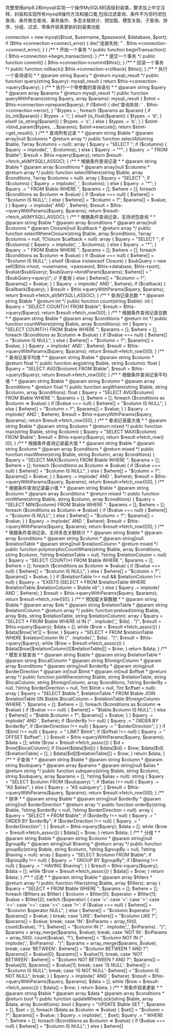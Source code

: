 完整使用php8.2和mysqli实现一个操作MySQL8的高级封装类，要求加上中文注释，封装和实现所有mysql8操作方法和接口类,包括过滤查询、条件不为空时闭包查询、条件聚合查询、事务操作、多态关联统计、预加载、模型关联、子查询、排序、分组、过滤、带条件锁表更新的封装类功能

<?php

/**
 * Class MySQLiDB
 *
 * 一个使用mysqli扩展操作MySQL 8的高级封装类
 */
class MySQLiDB
{
    /**
     * @var mysqli
     */
    private $connection;

    /**
     * MySQLiDB constructor.
     *
     * @param string $host
     * @param string $username
     * @param string $password
     * @param string $database
     * @param int $port
     */
    public function __construct(string $host, string $username, string $password, string $database, int $port = 3306)
    {
        $this->connection = new mysqli($host, $username, $password, $database, $port);

        if ($this->connection->connect_error) {
            die("连接失败: " . $this->connection->connect_error);
        }
    }

    /**
     * 开始一个事务
     */
    public function beginTransaction()
    {
        $this->connection->begin_transaction();
    }

    /**
     * 提交一个事务
     */
    public function commit()
    {
        $this->connection->commit$this();
    }

    /**
     * 回滚一个事务
     */
    public function rollback()
    $this->connection->rollback{
        $this();
    }

    /**
     * 执行一个查询语句
     *
     * @param string $query
     * @return mysqli_result
     */
    public function query(string $query): mysqli_result
    {
        return $this->connection->query($query);
    }

    /**
     * 执行一个带参数的查询语句
     *
     * @param string $query
     * @param array $params
     * @return mysqli_result
     */
    public function queryWithParams(string $query, array $params): mysqli_result
    {
        $stmt = $this->connection->prepare($query);

        if (!$stmt) {
            die('查询失败: ' . $this->connection->error);
        }

        ''$types = ;

        foreach ($params as $param) {
            if (is_int($param)) {
                $types .= 'i';
            } elseif (is_float($param)) {
                $types .= 'd';
            } elseif (is_string($param)) {
                $types .= 's';
            } else {
                $types .= 'b';
            }
        }

        $stmt->bind_param($types, ...$params);
        $stmt->execute();

        return $stmt->get_result();
    }

    /**
     * 查询所有记录
     *
     * @param string $table
     * @param array|null $columns
     * @return array
     */
    public function selectAll(string $table, ?array $columns = null): array
    {
        $query = "SELECT ";

        if ($columns) {
            $query .= implode(', ', $columns);
        } else {
            $query .= "*";
        }

        $query .= " FROM $table";

        $result = $this->query($query);

        return $result->fetch_all(MYSQLI_ASSOC);
    }

    /**
     * 根据条件查询记录
     *
     * @param string $table
     * @param array $conditions
     * @param array|null $columns
     * @return array
     */
    public function selectWhere(string $table, array $conditions, ?array $columns = null): array
    {
        $query = "SELECT ";

        if ($columns) {
            $query .= implode(', ', $columns);
        } else {
            $query .= "*";
        }

        $query .= " FROM $table WHERE ";

        $params = [];
        $where = [];

        foreach ($conditions as $column => $value) {
            if ($value === null) {
                $where[] = "$column IS NULL";
            } else {
                $where[] = "$column = ?";
                $params[] = $value;
            }
        }

        $query .= implode(' AND ', $where);

        $result = $this->queryWithParams($query, $params);

        return $result->fetch_all(MYSQLI_ASSOC);
    }

    /**
     * 根据条件查询记录，支持闭包查询
     *
     * @param string $table
     * @param array $conditions
     * @param array|null $columns
     * @param Closure|null $callback
     * @return array
     */
    public function selectWhereClosure(string $table, array $conditions, ?array $columns = null, ?Closure $callback = null): array
    {
        $query = "SELECT ";

        if ($columns) {
            $query .= implode(', ', $columns);
        } else {
            $query .= "*";
        }

        $query .= " FROM $table WHERE ";

        $params = [];
        $where = [];

        foreach ($conditions as $column => $value) {
            if ($value === null) {
                $where[] = "$column IS NULL";
            } elseif ($value instanceof Closure) {
                $subQuery = new self($this->host, ->username, ->password, $this->database, $this->port);
                $value($subQuery);
                $subQuery->bindParam($params);

                $where[] = "($subQuery->query)"; // 子查询
            } else {
                $where[] = "$column = ?";
                $params[] = $value;
            }
        }

        $query .= implode(' AND ', $where);

        if ($callback) {
            $callback($query);
        }

        $result = $this->queryWithParams($query, $params);

        return $result->fetch_all(MYSQLI_ASSOC);
    }

    /**
     * 查询记录总数
     *
     * @param string $table
     * @return int
     */
    public function count(string $table): int
    {
        $query = "SELECT COUNT(*) FROM $table";

        $result = $this->query($query);

        return $result->fetch_row()[0];
    }

    /**
     * 根据条件查询记录总数
     *
     * @param string $table
     * @param array $conditions
     * @return int
     */
    public function countWhere(string $table, array $conditions): int
    {
        $query = "SELECT COUNT(*) FROM $table WHERE ";

        $params = [];
        $where = [];

        foreach ($conditions as $column => $value) {
            if ($value === null) {
                $where[] = "$column IS NULL";
            } else {
                $where[] = "$column = ?";
                $params[] = $value;
            }
        }

        $query .= implode(' AND ', $where);

        $result = $this->queryWithParams($query, $params);

        return $result->fetch_row()[0];
    }

    /**
     * 查询记录平均值
     *
     * @param string $table
     * @param string $column
     * @return float
     */
    public function avg(string $table, string $column): float
    {
        $query = "SELECT AVG($column) FROM $table";

        $result = $this->query($query);

        return $result->fetch_row()[0];
    }

    /**
     * 根据条件查询记录平均值
     *
     * @param string $table
     * @param string $column
     * @param array $conditions
     * @return float
     */
    public function avgWhere(string $table, string $column, array $conditions): float
    {
        $query = "SELECT AVG($column) FROM $table WHERE ";

        $params = [];
        $where = [];

        foreach ($conditions as $column => $value) {
            if ($value === null) {
                $where[] = "$column IS NULL";
            } else {
                $where[] = "$column = ?";
                $params[] = $value;
            }
        }

        $query .= implode(' AND ', $where);

        $result = $this->queryWithParams($query, $params);

        return $result->fetch_row()[0];
    }

    /**
     * 查询记录最大值
     *
     * @param string $table
     * @param string $column
     * @return mixed
     */
    public function max(string $table, string $column)
    {
        $query = "SELECT MAX($column) FROM $table";

        $result = $this->query($query);

        return $result->fetch_row()[0];
    }

    /**
     * 根据条件查询记录最大值
     *
     * @param string $table
     * @param string $column
     * @param array $conditions
     * @return mixed
     */
    public function maxWhere(string $table, string $column, array $conditions)
    {
        $query = "SELECT MAX($column) FROM $table WHERE ";

        $params = [];
        $where = [];

        foreach ($conditions as $column => $value) {
            if ($value === null) {
                $where[] = "$column IS NULL";
            } else {
                $where[] = "$column = ?";
                $params[] = $value;
            }
        }

        $query .= implode(' AND ', $where);

        $result = $this->queryWithParams($query, $params);

        return $result->fetch_row()[0];
    }

        /**
     * 根据条件查询记录最小值
     *
     * @param string $table
     * @param string $column
     * @param array $conditions
     * @return mixed
     */
    public function minWhere(string $table, string $column, array $conditions)
    {
        $query = "SELECT MIN($column) FROM $table WHERE ";

        $params = [];
        $where = [];

        foreach ($conditions as $column => $value) {
            if ($value === null) {
                $where[] = "$column IS NULL";
            } else {
                $where[] = "$column = ?";
                $params[] = $value;
            }
        }

        $query .= implode(' AND ', $where);

        $result = $this->queryWithParams($query, $params);

        return $result->fetch_row()[0];
    }

        /**
     * 根据条件查询记录，支持多态关联统计
     *
     * @param string $table
     * @param array $conditions
     * @param string $column
     * @param string|null $relationTable
     * @param string|null $relationColumn
     * @return mixed
     */
    public function polymorphicCountWhere(string $table, array $conditions, string $column, ?string $relationTable = null, ?string $relationColumn = null)
    {
        $query = "SELECT COUNT(*) FROM $table WHERE ";

        $params = [];
        $where = [];

        foreach ($conditions as $column => $value) {
            if ($value === null) {
                $where[] = "$column IS NULL";
            } else {
                $where[] = "$column = ?";
                $params[] = $value;
            }
        }

        if ($relationTable !== null && $relationColumn !== null) {
            $query .= "EXISTS (SELECT * FROM $relationTable WHERE $relationTable.$relationColumn = $table.id)";
        } else {
            $query .= implode(' AND ', $where);
        }

        $result = $this->queryWithParams($query, $params);

        return $result->fetch_row()[0];
    }

    /**
     * 预加载关联数据
     *
     * @param string $table
     * @param array $ids
     * @param string $relationTable
     * @param string $relationColumn
     * @return array
     */
    public function preload(string $table, array $ids, string $relationTable, string $relationColumn): array
    {
        $query = "SELECT * FROM $table WHERE id IN (" . implode(',', $ids) . ")";
        $result = $this->query($query);

        $data = [];
        while ($row = $result->fetch_assoc()) {
            $data[$row['id']] = $row;
        }

        $query = "SELECT * FROM $relationTable WHERE $relationColumn IN (" . implode(',', $ids) . ")";
        $result = $this->query($query);

        while ($row = $result->fetch_assoc()) {
            $data[$row[$relationColumn]][$relationTable][] = $row;
        }

        return $data;
    }

    /**
     * 模型关联查询
     *
     * @param string $table
     * @param string $relationTable
     * @param string $localColumn
     * @param string $foreignColumn
     * @param array $conditions
     * @param string|null $orderBy
     * @param string|null $orderDirection
     * @param int|null $limit
     * @param int|null $offset
     * @return array
     */
    public function joinWhere(string $table, string $relationTable, string $localColumn, string $foreignColumn, array $conditions, ?string $orderBy = null, ?string $orderDirection = null, ?int $limit = null, ?int $offset = null): array
    {
        $query = "SELECT $table.*, $relationTable.* FROM $table JOIN $relationTable ON $table.$localColumn = $relationTable.$foreignColumn WHERE ";

        $params = [];
        $where = [];

        foreach ($conditions as $column => $value) {
            if ($value === null) {
                $where[] = "$table.$column IS NULL";
            } else {
                $where[] = "$table.$column = ?";
                $params[] = $value;
            }
        }

        $query .= implode(' AND ', $where);

        if ($orderBy !== null) {
            $query .= " ORDER BY $orderBy";
            if ($orderDirection !== null) {
                $query .= " $orderDirection";
            }
        }

        if ($limit !== null) {
            $query .= " LIMIT $limit";
            if ($offset !== null) {
                $query .= " OFFSET $offset";
            }
        }

        $result = $this->queryWithParams($query, $params);

        $data = [];

        while ($row = $result->fetch_assoc()) {
            $id = $row[$localColumn];
            if (!isset($data[$id])) {
                $data[$id] = $row;
                $data[$id][$relationTable] = [];
            }
            $data[$id][$relationTable][] = $row;
        }

        return $data;
    }

    /**
     * 子查询
     *
     * @param string $table
     * @param string $column
     * @param string $subquery
     * @param array $params
     * @param string|null $alias
     * @return string
     */
    public function subquery(string $table, string $column, string $subquery, array $params = [], ?string $alias = null): string
    {
        $query = "SELECT $column FROM ($subquery) ";

        if ($alias !== null) {
            $query .= "AS $alias";
        } else {
            $query .= "AS subquery";
        }

        $result = $this->queryWithParams($query, $params);

        return $result->fetch_row()[0];
    }

    /**
     * 排序
     *
     * @param string $table
     * @param string|null $orderBy
     * @param string|null $orderDirection
     * @return array
     */
    public function orderBy(string $table, ?string $orderBy = null, ?string $orderDirection = null): array
    {
        $query = "SELECT * FROM $table";

        if ($orderBy !== null) {
            $query .= " ORDER BY $orderBy";
            if ($orderDirection !== null) {
                $query .= " $orderDirection";
            }
        }

        $result = $this->query($query);

        $data = [];

        while ($row = $result->fetch_assoc()) {
            $data[] = $row;
        }

        return $data;
    }

    /**
     * 分组
     *
     * @param string $table
     * @param string $column
     * @param string|null $groupBy
     * @param string|null $having
     * @return array
     */
    public function groupBy(string $table, string $column, ?string $groupBy = null, ?string $having = null): array
    {
        $query = "SELECT $column FROM $table";

        if ($groupBy !== null) {
            $query .= " GROUP BY $groupBy";
            if ($having !== null) {
                $query .= " HAVING $having";
            }
        }

        $result = $this->query($query);

        $data = [];

        while ($row = $result->fetch_assoc()) {
            $data[] = $row;
        }

        return $data;
    }

    /**
     * 过滤
     *
     * @param string $table
     * @param array $filters
     * @return array
     */
    public function filter(string $table, array $filters): array
    {
        $query = "SELECT * FROM $table WHERE ";

        $params = [];
        $where = [];

        foreach ($filters as $filter) {
            $column = $filter[0];
            $operator = $filter[1];
            $value = $filter[2];

            switch ($operator) {
                case '=':
                case '<':
                case '>':
                case '<=':
                case '>=':
                case '<>':
                case '!=':
                    if ($value === null) {
                        $where[] = "$column $operator NULL";
                    } else {
                        $where[] = "$column $operator ?";
                        $params[] = $value;
                    }
                    break;
                case 'LIKE':
                    $where[] = "$column LIKE ?";
                    $params[] = $value;
                    break;
                case 'IN':
                    $inParams = array_fill(0, count($value), '?');
                    $where[] = "$column IN (" . implode(',', $inParams) . ")";
                    $params = array_merge($params, $value);
                    break;
                case 'NOT IN':
                    $inParams = array_fill(0, count($value), '?');
                    $where[] = "$column NOT IN (" . implode(',', $inParams) . ")";
                    $params = array_merge($params, $value);
                    break;
                case 'BETWEEN':
                    $where[] = "$column BETWEEN ? AND ?";
                    $params[] = $value[0];
                    $params[] = $value[1];
                    break;
                case 'NOT BETWEEN':
                    $where[] = "$column NOT BETWEEN ? AND ?";
                    $params[] = $value[0];
                    $params[] = $value[1];
                    break;
                case 'IS NULL':
                    $where[] = "$column IS NULL";
                    break;
                case 'IS NOT NULL':
                    $where[] = "$column IS NOT NULL";
                    break;
            }
        }

        $query .= implode(' AND ', $where);

        $result = $this->queryWithParams($query, $params);

        $data = [];

        while ($row = $result->fetch_assoc()) {
            $data[] = $row;
        }

        return $data;
    }

    /**
     * 带条件锁表更新
     *
     * @param string $table
     * @param array $data
     * @param array $conditions
     * @return bool
     */
    public function updateWhereLock(string $table, array $data, array $conditions): bool
    {
        $query = "UPDATE $table SET ";

        $params = [];
        $set = [];

        foreach ($data as $column => $value) {
            $set[] = "$column = ?";
            $params[] = $value;
        }

        $query .= implode(', ', $set);

        $query .= " WHERE ";

        $where = [];

        foreach ($conditions as $column => $value) {
            if ($value === null) {
                $where[] = "$column IS NULL";
            } else {
                $where[]